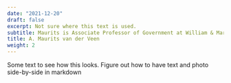 ```yaml
---
date: "2021-12-20"
draft: false
excerpt: Not sure where this text is used.
subtitle: Maurits is Associate Professor of Government at William & Mary. Click for more info.
title: A. Maurits van der Veen
weight: 2
---
```


Some text to see how this looks. Figure out how to have text and photo side-by-side in markdown